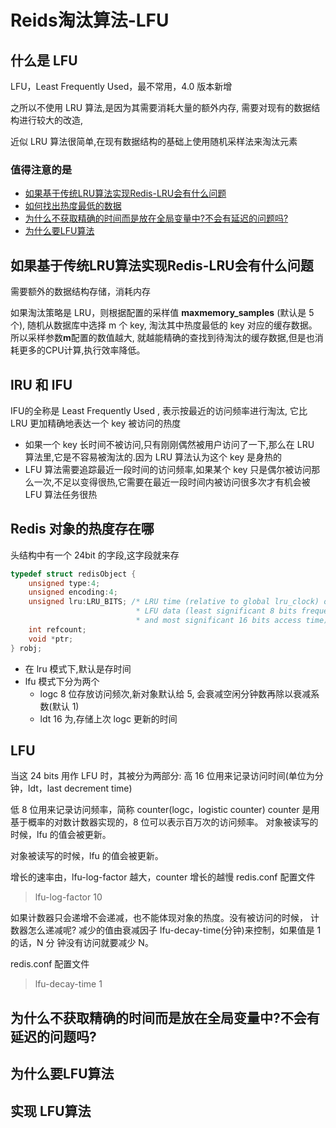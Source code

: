 # Reids淘汰算法-LFU

## 什么是 LFU

LFU，Least Frequently Used，最不常用，4.0 版本新增 

之所以不使用 LRU 算法,是因为其需要消耗大量的额外内存, 需要对现有的数据结构进行较大的改造,

近似 LRU 算法很简单,在现有数据结构的基础上使用随机采样法来淘汰元素

### 值得注意的是

- [如果基于传统LRU算法实现Redis-LRU会有什么问题](#如果基于传统LRU算法实现Redis-LRU会有什么问题)
- [如何找出热度最低的数据](#如何找出热度最低的数据)
- [为什么不获取精确的时间而是放在全局变量中?不会有延迟的问题吗?](#为什么不获取精确的时间而是放在全局变量中?不会有延迟的问题吗?)
- [为什么要LFU算法](#为什么要LFU算法)

## 如果基于传统LRU算法实现Redis-LRU会有什么问题

需要额外的数据结构存储，消耗内存

如果淘汰策略是 LRU，则根据配置的采样值 **maxmemory_samples** (默认是 5 个),
随机从数据库中选择 m 个 key, 淘汰其中热度最低的 key 对应的缓存数据。所以采样参数**m**配置的数值越大, 就越能精确的查找到待淘汰的缓存数据,但是也消耗更多的CPU计算,执行效率降低。

## lRU 和 lFU 

IFU的全称是 Least Frequently Used ,  表示按最近的访问频率进行淘汰, 它比 LRU 更加精确地表达一个 key 被访问的热度

- 如果一个 key 长时间不被访问,只有刚刚偶然被用户访问了一下,那么在 LRU 算法里,它是不容易被淘汰的.因为 LRU 算法认为这个 key 是身热的
- LFU 算法需要追踪最近一段时间的访问频率,如果某个 key 只是偶尔被访问那么一次,不足以变得很热,它需要在最近一段时间内被访问很多次才有机会被 LFU 算法任务很热

## Redis 对象的热度存在哪

头结构中有一个 24bit 的字段,这字段就来存

```c
typedef struct redisObject {
    unsigned type:4;
    unsigned encoding:4;
    unsigned lru:LRU_BITS; /* LRU time (relative to global lru_clock) or
                            * LFU data (least significant 8 bits frequency
                            * and most significant 16 bits access time). */
    int refcount;
    void *ptr;
} robj;
```

- 在 lru 模式下,默认是存时间
- lfu 模式下分为两个
  - logc 8 位存放访问频次,新对象默认给 5, 会衰减空闲分钟数再除以衰减系数(默认 1)
  - ldt 16 为,存储上次 logc 更新的时间



## LFU

当这 24 bits 用作 LFU 时，其被分为两部分:
高 16 位用来记录访问时间(单位为分钟，ldt，last decrement time) 

低 8 位用来记录访问频率，简称 counter(logc，logistic counter)
counter 是用基于概率的对数计数器实现的，8 位可以表示百万次的访问频率。 对象被读写的时候，lfu 的值会被更新。

对象被读写的时候，lfu 的值会被更新。

增长的速率由，lfu-log-factor 越大，counter 增长的越慢 redis.conf 配置文件

> lfu-log-factor 10

如果计数器只会递增不会递减，也不能体现对象的热度。没有被访问的时候， 计数器怎么递减呢?
减少的值由衰减因子 lfu-decay-time(分钟)来控制，如果值是 1 的话，N 分 钟没有访问就要减少 N。

redis.conf 配置文件

>  lfu-decay-time 1



## 为什么不获取精确的时间而是放在全局变量中?不会有延迟的问题吗?



## 为什么要LFU算法

## 实现 LFU算法